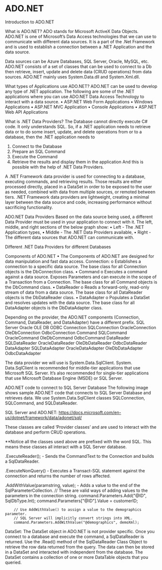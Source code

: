 # ADO.NET

 Introduction to ADO.NET 

What is ADO.NET?
ADO stands for Microsoft ActiveX Data Objects. ADO.NET is one of Microsoft’s Data Access technologies that we can use to communicate with different data sources. It is a part of the .Net Framework and is used to establish a connection between a .NET Application and the data source. 

Data sources can be Azure Databases, SQL Server, Oracle, MySQL, etc. ADO.NET consists of a set of classes that can be used to connect to a Db then retrieve, insert, update and delete data (CRUD operations) from data sources. ADO.NET mainly uses System.Data.dll and System.Xml.dll.

What types of Applications use ADO.NET?
ADO.NET can be used to develop any type of .NET application. The following are some of the .NET applications where you can use ADO.NET Data Access Technology to interact with a data source.
•	ASP.NET Web Form Applications
•	Windows Applications
•	ASP.NET MVC Application
•	Console Applications
•	ASP.NET Web API Applications

What is .NET Data Providers?
The Database cannot directly execute C# code. It only understands SQL. So, if a .NET application needs to retrieve data or to do some insert, update, and delete operations from or to a database, then the .NET application needs to
1.	Connect to the Database
2.	Prepare an SQL Command
3.	Execute the Command
4.	Retrieve the results and display them in the application
And this is possible with the help of .NET Data Providers.

A .NET Framework data provider is used for connecting to a database, executing commands, and retrieving results. Those results are either processed directly, placed in a DataSet in order to be exposed to the user as needed, combined with data from multiple sources, or remoted between tiers. .NET Framework data providers are lightweight, creating a minimal layer between the data source and code, increasing performance without sacrificing functionality.

ADO.NET Data Providers
Based on the data source being used, a different Data Provider must be used in your application to connect with it. The left, middle, and right sections of the below graph show:
•	Left - The .NET Application types, 
•	Middle - The .NET Data Providers available,
•	Right - The different data sources that ADO.NET can communicate with. 
 

Different .NET Data Providers for different Databases
 

Components of ADO.NET
•	The Components of ADO.NET are designed for data manipulation and fast data access. Connection:
o	Establishes a connection to a specific data source. The base class for all Connection objects is the DbConnection class.
•	Command
o	Executes a command against a data source. Exposes Parameters and can execute in the scope of a Transaction from a Connection. The base class for all Command objects is the DbCommand class.
•	DataReader
o	Reads a forward-only, read-only stream of data from a data source. The base class for all DataReader objects is the DbDataReader class.
•	DataAdapter
o	Populates a DataSet and resolves updates with the data source. The base class for all DataAdapter objects is the DbDataAdapter class.

Depending on the provider, the ADO.NET components (Connection, Command, DataReader, and DataAdapter) have a different prefix. 
	SQL Server	Oracle	OLE DB	ODBC
Connection	SQLConnection	OracleConnection	OleDbConnection	OdbcConnection
Command	SQLCommand	OracleCommand	OleDbCommand	OdbcCommand
DataReader	SQLDataReader	OracleDataReader	OleDbDataReader	OdbcDataReader
DataAdapter	SQLDataAdapter	OracleDataAdapter	OleDbDataAdapter	OdbcDataAdapter

The data provider we will use is System.Data.SqlClient. System. Data.SqlClient is recommended for middle-tier applications that use Microsoft SQL Server. It’s also recommended for single-tier applications that use Microsoft Database Engine (MSDE) or SQL Server.


ADO.NET code to connect to SQL Server Database
The following image shows sample ADO.NET code that connects to SQL Server Database and retrieves data. We use System.Data.SqlClient classes SQLConnection, SQLCommand, and SQLDataReader. 

SQL Server and ADO.NET:
https://docs.microsoft.com/en-us/dotnet/framework/data/adonet/sql/

These classes are called ‘Provider classes’ and are used to interact with the database and perform CRUD operations. 

 **Notice all the classes used above are prefixed with the word SQL. This means these classes all interact with a SQL Server database.

.ExecuteReader(); - Sends the CommandText to the Connection and builds a SqlDataReader.

.ExecuteNonQuery() - Executes a Transact-SQL statement against the connection and returns the number of rows affected.

.AddWithValue(paramstring, value); - Adds a value to the end of the SqlParameterCollection.
        // These are valid ways of adding values to the parameters in the connection string.
        command.Parameters.Add("@ID", SqlDbType.Int);
        command.Parameters["@ID"].Value = customerID;
 
        // Use AddWithValue() to assign a value to the demographics parameter.
        // SQL Server will implicitly convert strings into XML.
        command.Parameters.AddWithValue("@demographics", demoXml);

DataSet:
The DataSet object in ADO.NET is not provider specific. Once you connect to a database and execute the command, a SqlDataReader is returned. Use the .Read() method of the SqlDataReader Class Object to retrieve the row data returned from the query. The data can then be stored in a DataSet and interacted with independent from the database. The DataSet contains a collection of one or more DataTable objects that you queried.
